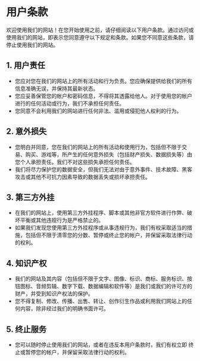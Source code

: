 # 用户条款

欢迎使用我们的网站！在您开始使用之前，请仔细阅读以下用户条款。通过访问或使用我们的网站，即表示您同意遵守以下规定和条款。如果您不同意这些条款，请停止使用我们的网站。

## 1. 用户责任
- 您应对您在我们的网站上的所有活动和行为负责。您应确保提供给我们的所有信息准确无误，并保持其最新状态。
- 您应妥善保管您的帐户和密码信息，不得将其透露给他人。对于使用您的帐户进行的任何活动或行为，我们不承担任何责任。
- 您同意不会利用我们的网站进行任何非法、滥用或侵犯他人权利的行为。

## 2. 意外损失
- 您明白并同意，您在我们的网站上的所有活动和使用行为，包括但不限于交易、购买、游戏等，所产生的任何意外损失（包括财产损失、数据损失等）由您个人承担责任。我们不对这些损失承担任何责任。
- 我们将尽力保护您的数据安全，但我们无法对由于意外事件、技术故障、黑客攻击或其他不可抗力因素导致的数据丢失或损坏承担责任。

## 3. 第三方外挂
- 在我们的网站上，使用第三方外挂程序、脚本或其他非官方软件进行作弊、破坏平衡或其他违规行为是严格禁止的。
- 如果我们发现您使用第三方外挂程序或从事违规行为，我们有权采取适当的措施，包括但不限于清零您的分数、暂停或终止您的帐户，并保留采取法律行动的权利。

## 4. 知识产权
- 我们的网站及其内容（包括但不限于文字、图像、标识、商标、服务标识、按钮图标、音频剪辑、数字下载、数据编辑和软件等）是我们或我们的许可方的财产，并受到知识产权法的保护。
- 您不得复制、修改、传播、出售、转让、创作衍生作品或利用我们网站上的任何内容，除非经过我们的明确书面许可。

## 5. 终止服务
- 您可以随时停止使用我们的网站，或者在违反本用户条款时，我们有权立即
终止或暂停您的帐户，并保留采取法律行动的权利。
